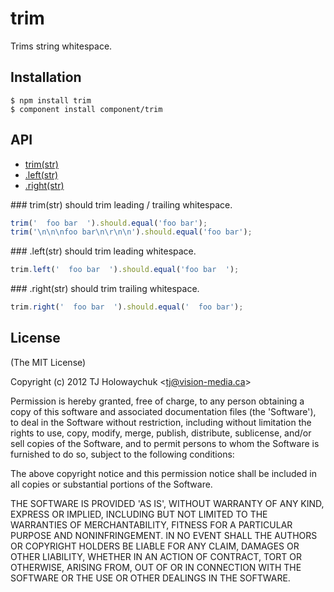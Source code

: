 
# trim

  Trims string whitespace.

## Installation

```
$ npm install trim
$ component install component/trim
```

## API

   - [trim(str)](#trimstr)
   - [.left(str)](#leftstr)
   - [.right(str)](#rightstr)
<a name="" />
 
<a name="trimstr" />
### trim(str)
should trim leading / trailing whitespace.

```js
trim('  foo bar  ').should.equal('foo bar');
trim('\n\n\nfoo bar\n\r\n\n').should.equal('foo bar');
```

<a name="leftstr" />
### .left(str)
should trim leading whitespace.

```js
trim.left('  foo bar  ').should.equal('foo bar  ');
```

<a name="rightstr" />
### .right(str)
should trim trailing whitespace.

```js
trim.right('  foo bar  ').should.equal('  foo bar');
```


## License 

(The MIT License)

Copyright (c) 2012 TJ Holowaychuk &lt;tj@vision-media.ca&gt;

Permission is hereby granted, free of charge, to any person obtaining
a copy of this software and associated documentation files (the
'Software'), to deal in the Software without restriction, including
without limitation the rights to use, copy, modify, merge, publish,
distribute, sublicense, and/or sell copies of the Software, and to
permit persons to whom the Software is furnished to do so, subject to
the following conditions:

The above copyright notice and this permission notice shall be
included in all copies or substantial portions of the Software.

THE SOFTWARE IS PROVIDED 'AS IS', WITHOUT WARRANTY OF ANY KIND,
EXPRESS OR IMPLIED, INCLUDING BUT NOT LIMITED TO THE WARRANTIES OF
MERCHANTABILITY, FITNESS FOR A PARTICULAR PURPOSE AND NONINFRINGEMENT.
IN NO EVENT SHALL THE AUTHORS OR COPYRIGHT HOLDERS BE LIABLE FOR ANY
CLAIM, DAMAGES OR OTHER LIABILITY, WHETHER IN AN ACTION OF CONTRACT,
TORT OR OTHERWISE, ARISING FROM, OUT OF OR IN CONNECTION WITH THE
SOFTWARE OR THE USE OR OTHER DEALINGS IN THE SOFTWARE.